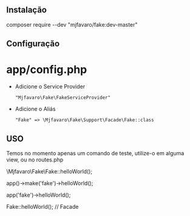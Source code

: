 ## Instalação
composer require --dev "mjfavaro/fake:dev-master"



## Configuração
# app/config.php
* Adicione o Service Provider

  `"Mjfavaro\Fake\FakeServiceProvider"`

* Adicione o Aliás

  `"Fake" => \Mjfavaro\Fake\Support\Facade\Fake::class`


## USO
Temos no momento apenas um comando de teste, utilize-o em alguma view, ou no routes.php

\Mjfavaro\Fake\Fake::helloWorld();

app()->make('fake')->helloWorld();

app('fake')->helloWorld();

Fake::helloWorld(); // Facade